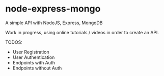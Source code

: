 # node-express-mongo
A simple API with NodeJS, Express, MongoDB

Work in progress, using online tutorials / videos in order to create an API.

TODOS:

* User Registration
* User Authentication
* Endpoints with Auth
* Endpoints without Auth
